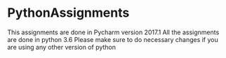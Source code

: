 # PythonAssignments
This assignments are done in Pycharm version 2017.1
All the assignments are done in python 3.6
Please make sure to do necessary changes if you are using any other version of python
